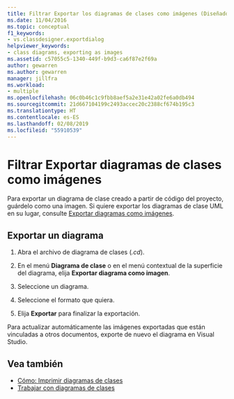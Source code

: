 ```yaml
---
title: Filtrar Exportar los diagramas de clases como imágenes (Diseñador de clases)
ms.date: 11/04/2016
ms.topic: conceptual
f1_keywords:
- vs.classdesigner.exportdialog
helpviewer_keywords:
- class diagrams, exporting as images
ms.assetid: c57055c5-1340-449f-b9d3-ca6f87e2f69a
author: gewarren
ms.author: gewarren
manager: jillfra
ms.workload:
- multiple
ms.openlocfilehash: 06c0b46c1c9fbb8aef5a2e31e42a02fe6a0db494
ms.sourcegitcommit: 21d667104199c2493accec20c2388cf674b195c3
ms.translationtype: HT
ms.contentlocale: es-ES
ms.lasthandoff: 02/08/2019
ms.locfileid: "55910539"
---
```

# <a name="how-to-export-class-diagrams-as-images"></a>Filtrar Exportar diagramas de clases como imágenes

Para exportar un diagrama de clase creado a partir de código del proyecto, guárdelo como una imagen. Si quiere exportar los diagramas de clase UML en su lugar, consulte [Exportar diagramas como imágenes](../../modeling/export-diagrams-as-images.md).

## <a name="export-a-diagram"></a>Exportar un diagrama

1.  Abra el archivo de diagrama de clases (*.cd*).

2.  En el menú **Diagrama de clase** o en el menú contextual de la superficie del diagrama, elija **Exportar diagrama como imagen**.

3.  Seleccione un diagrama.

4.  Seleccione el formato que quiera.

5.  Elija **Exportar** para finalizar la exportación.

Para actualizar automáticamente las imágenes exportadas que están vinculadas a otros documentos, exporte de nuevo el diagrama en Visual Studio.

## <a name="see-also"></a>Vea también

- [Cómo: Imprimir diagramas de clases](how-to-print-class-diagrams.md)
- [Trabajar con diagramas de clases](designing-and-viewing-classes-and-types.md)